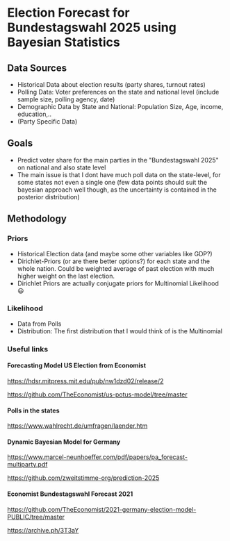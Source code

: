 # Election Forecast for Bundestagswahl 2025 using Bayesian Statistics

## Data Sources
- Historical Data about election results (party shares, turnout rates)
- Polling Data: Voter preferences on the state and national level (include sample size, polling agency, date)
- Demographic Data by State and National: Population Size, Age, income, education,..
- (Party Specific Data)

## Goals
- Predict voter share for the main parties in the "Bundestagswahl 2025" on national and also state level
- The main issue is that I dont have much poll data on the state-level, for some states not even a single one (few data points should suit the bayesian approach well though, as the uncertainty is contained in the posterior distribution)

## Methodology

### Priors
- Historical Election data (and maybe some other variables like GDP?)
- Dirichlet-Priors (or are there better options?) for each state and the whole nation. Could be weighted average of past election with much higher weight on the last election.
- Dirichlet Priors are actually conjugate priors for Multinomial Likelihood 😃

### Likelihood
- Data from Polls
- Distribution: The first distribution that I would think of is the Multinomial


### Useful links

#### Forecasting Model US Election from Economist
https://hdsr.mitpress.mit.edu/pub/nw1dzd02/release/2

https://github.com/TheEconomist/us-potus-model/tree/master

#### Polls in the states
https://www.wahlrecht.de/umfragen/laender.htm

#### Dynamic Bayesian Model for Germany
https://www.marcel-neunhoeffer.com/pdf/papers/pa_forecast-multiparty.pdf

https://github.com/zweitstimme-org/prediction-2025

#### Economist Bundestagswahl Forecast 2021
https://github.com/TheEconomist/2021-germany-election-model-PUBLIC/tree/master

https://archive.ph/3T3aY






